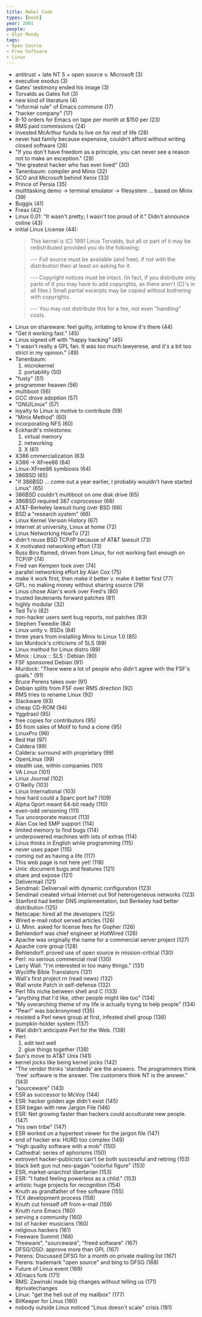 ```yaml
---
title: Rebel Code
types: [book]
year: 2001
people:
- Glyn Moody
tags:
- Open Source
- Free Software
- Linux
---
```


- antitrust + late NT 5 + open source v. Microsoft (3)
- executive exodus (3)
- Gates' testimony ended his image (3)
- Torvalds as Gates foil (3)
- new kind of literature (4)
- "informal rule" of Emacs commune (17)
- "hacker company" (17)
- 8-10 orders for Emacs on tape per month at $150 per (23)
- RMS paid commissions (24)
- invested McArthur funds to live on for rest of life (28)
- never had family because expensive, couldn't afford without writing closed software (28)
- "If you don't have freedom as a principle, you can never see a reason not to make an exception." (29)
- "the greatest hacker who has ever lived" (30)
- Tanenbaum: compiler and Minix (32)
- SCO and Microsoft behind Xenix (33)
- Prince of Persia (35)
- multitasking demo -> terminal emulator -> filesystem ... based on Minix (39)
- Buggix (41)
- Freax (42)
- Linux 0.01: "It wasn't pretty; I wasn't too proud of it." Didn't announce online (43)
- initial Linux License (44):
  > This kernel is (C) 1991 Linus Torvalds, but all or part of it may be redistributed provided you do the following:
  >
  > --- Full source must be available (and free), if not with the distribution then at least on asking for it.
  >
  > --- Copyright notices must be intact.  (In fact, if you distribute only parts of it you may have to add copyrights, as there aren't (C)'s in all files.)  Small partial excerpts may be copied without bothering with copyrights.
  >
  > --- You may not distribute this for a fee, not even "handling" costs.
- Linux on shareware: feel guilty, irritating to know it's there (44)
- "Get it working fast." (45)
- Linus signed off with "happy hacking" (45)
- "I wasn't really a GPL fan.  It was too much lawyerese, and it's a bit too strict in my opinion." (49)
- Tanenbaum:
  1.  microkernel
  2.  portability (50)
- "fusty" (51)
- programmer heaven (56)
- multiboot (56)
- GCC drove adoption (57)
- "GNU/Linux" (57)
- loyalty to Linux is motive to contribute (59)
- "Minix Method" (60)
- incorporating NFS (60)
- Eckhardt's milestones:
  1.  virtual memory
  2.  networking
  3.  X (61)
- X386 cmmercialization (63)
- X386 -> XFree86 (64)
- Linux-XFree86 symbiosis (64)
- 386BSD (65)
- "if 386BSD ... come out a year earlier, I probably wouldn't have started Linux" (65)
- 386BSD couldn't multiboot on one disk drive (65)
- 386BSD required 387 coprocessor (66)
- AT&T-Berkeley lawsuit hung over BSD (66)
- BSD a "research system" (66)
- Linux Kernel Version History (67)
- Internet at university, Linux at home (72)
- Linux Networking HowTo (72)
- didn't reuse BSD TCP/IP because of AT&T lawsuit (73)
- X motivated networking effort (73)
- Russ Biro flamed, driven from Linux, for not working fast enough on TCP/IP (74)
- Fred van Kempen took over (74)
- parallel networking effort by Alan Cox (75)
- make it work first, then make it better v. make it better first (77)
- GPL: no making money without sharing source (79)
- Linus chose Alan's work over Fred's (80)
- trusted lieutenants forward patches (81)
- highly modular (32)
- Ted Ts'o (82)
- non-hacker users sent bug reports, not patches (83)
- Stephen Tweedie (84)
- Linux unity v. BSDs (84)
- three years from installing Minix to Linux 1.0 (85)
- Ian Murdock's criticisms of SLS (89)
- Linux method for Linux distro (89)
- Minix : Linux :: SLS : Debian (90)
- FSF sponsored Debian (91)
- Murdock: "There were a lot of people who didn't agree with the FSF's goals." (91)
- Bruce Perens takes over (91)
- Debian splits from FSF over RMS direction (92)
- RMS tries to rename Linux (92)
- Slackware (93)
- cheap CD-ROM (94)
- Yggdrasil (95)
- free copies for contributors (95)
- $5 from sales of Motif to fund a clone (95)
- LinuxPro (96)
- Red Hat (97)
- Caldera (99)
- Caldera: surround with proprietary (99)
- OpenLinux (99)
- stealth use, within companies (101)
- VA Linux (101)
- Linux Journal (102)
- O'Reilly (103)
- Linux International (103)
- how hard could a Sparc port be? (109)
- Alpha 0port meant 64-bit ready (110)
- even-odd versioning (111)
- Tux uncorporate mascot (113)
- Alan Cox led SMP support (114)
- limited memory to find bugs (114)
- underpowered machines with lots of extras (114)
- Linus thinks in English while programming (115)
- never uses paper (115)
- coming out as having a life (117)
- This web page is not here yet! (118)
- Unix: document bugs and features (121)
- share and expose (121)
- Delivermail (121)
- Sendmail: Delivervail with dynamic configuration (123)
- Sendmail created virtual Internet out 9of heterogeneous networks (123)
- Stanford had better DNS implementation, but Berkeley had better distribution (125)
- Netscape: hired all the developers (125)
- Wired e-mail robot served articles (126)
- U. Minn. asked for license fees for Gopher (126)
- Behlendorf was chief engineer at HotWired (126)
- Apache was originally the name for a commercial server project (127)
- Apache core group (128)
- Behlendorf: proved use of open source in mission-critical (130)
- Perl: no serious commercial rival (130)
- Larry Wall: "I'm interested in too many things." (131)
- Wycliffe Bible Translators (131)
- Wall's first project rn (read news) (132)
- Wall wrote Patch in self-defense (132)
- Perl fills niche between shell and C (133)
- "anything that I'd like, other people might like too" (134)
- "My overarching theme of my life is actually trying to help people" (134)
- "Pearl" was backronymed (135)
- resisted a Perl news group at first, infested shell group (136)
- pumpkin-holder system (137)
- Wall didn't anticipate Perl for the Web. (138)
- Perl:
  1.  edit text well
  2.  glue things together (138)
- Sun's move to AT&T Unix (141)
- kernel jocks like being kernel jocks (142)
- "The vendor thinks 'standards' are the answers.  The programmers think 'free' software is the answer.  The customers think NT is the answer." (143)
- "sourceware" (143)
- ESR as successor to McVoy (144)
- ESR: hacker golden age didn't exist (145)
- ESR began with new Jargon File (146)
- ESR: Net growing faster than hackers could acculturate new people. (147)
- "his own tribe" (147)
- ESR worked on a hypertext viewer for the jargon file (147)
- end of hacker era: HURD too complex (149)
- "high quality software with a mob" (150)
- Cathedral: series of aphorisms (150)
- extrovert hacker-publicists can't be both successful and retiring (153)
- black belt gun nut neo-pagan "colorful figure" (153)
- ESR, market-anarchist libertarian (153)
- ESR: "I hated feeling powerless as a child." (153)
- artists: huge projects for recognition (154)
- Knuth as grandfather of free software (155)
- TEX development process (158)
- Knuth cut himself off from e-mail (159)
- Knuth runs Emacs (160)
- serving a community (160)
- list of hacker musicians (160)
- religious hackers (161)
- Freeware Summit (166)
- "freeware", "sourceware", "freed software" (167)
- DFSG/OSD: approve more than GPL (167)
- Perens: Discussed DFSG for a month on private mailing list (167)
- Perens: trademark "open source" and bing to DFSG (168)
- Future of Linux event (169)
- XEmacs fork (171)
- RMS: Zawinski made big changes without telling us (171) #privatechanges
- Linux: "get the hell out of my mailbox" (177)
- BitKeeper for Linus (180)
- nobody outside Linux noticed "Linus doesn't scale" crisis (181)
